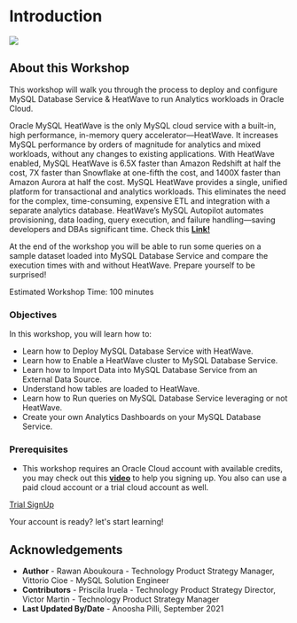 # Introduction

![](./images/Intro.png)

## About this Workshop

This workshop will walk you through the process to deploy and configure MySQL Database Service & HeatWave to run Analytics workloads in Oracle Cloud. 
 
Oracle MySQL HeatWave is the only MySQL cloud service with a built-in, high performance, in-memory query accelerator—HeatWave. It increases MySQL performance by orders of magnitude for analytics and mixed workloads, without any changes to existing applications. With HeatWave enabled, MySQL HeatWave is 6.5X faster than Amazon Redshift at half the cost, 7X faster than Snowflake at one-fifth the cost, and 1400X faster than Amazon Aurora at half the cost. MySQL HeatWave provides a single, unified platform for transactional and analytics workloads. This eliminates the need for the complex, time-consuming, expensive ETL and integration with a separate analytics database. HeatWave’s MySQL Autopilot automates provisioning, data loading, query execution, and failure handling—saving developers and DBAs significant time. Check this **[Link!](https://www.oracle.com/mysql/heatwave/)**
 
At the end of the workshop you will be able to run some queries on a sample dataset loaded into MySQL Database Service and compare the execution times with and without HeatWave. Prepare yourself to be surprised! 
 
Estimated Workshop Time: 100 minutes

### Objectives

In this workshop, you will learn how to:

- Learn how to Deploy MySQL Database Service with HeatWave.
- Learn how to Enable a HeatWave cluster to MySQL Database Service.
- Learn how to Import Data into MySQL Database Service from an External Data Source.
- Understand how tables are loaded to HeatWave.
- Learn how to Run queries on MySQL Database Service leveraging or not HeatWave.
- Create your own Analytics Dashboards on your MySQL Database Service.

### Prerequisites

-  This workshop requires an Oracle Cloud account with available credits, you may check out this **[video](https://www.youtube.com/watch?v=4U-0SumNz6w)** to help you signing up. You also can use a paid cloud account or a trial cloud account as well.
  
[Trial SignUp](youtube:4U-0SumNz6w)


Your account is ready? let's start learning!

## Acknowledgements
- **Author** - Rawan Aboukoura - Technology Product Strategy Manager, Vittorio Cioe - MySQL Solution Engineer
- **Contributors** - Priscila Iruela - Technology Product Strategy Director, Victor Martin - Technology Product Strategy Manager 
- **Last Updated By/Date** - Anoosha Pilli, September 2021
